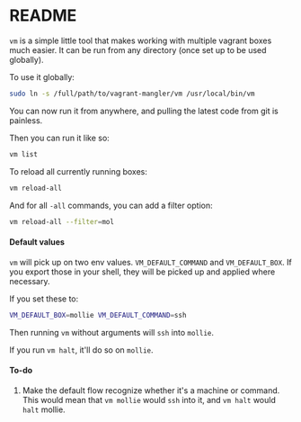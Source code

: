 # README #

`vm` is a simple little tool that makes working with multiple vagrant boxes much easier. It can be run from any directory (once set up to be used globally).

To use it globally:

```bash
sudo ln -s /full/path/to/vagrant-mangler/vm /usr/local/bin/vm
```

You can now run it from anywhere, and pulling the latest code from git is painless.

Then you can run it like so:

```bash
vm list
```

To reload all currently running boxes:

```bash
vm reload-all
```

And for all `-all` commands, you can add a filter option:

```bash
vm reload-all --filter=mol
```

#### Default values

`vm` will pick up on two env values. `VM_DEFAULT_COMMAND` and `VM_DEFAULT_BOX`. If you export those in your shell, they will be picked up and applied where necessary.

If you set these to:

```bash
VM_DEFAULT_BOX=mollie VM_DEFAULT_COMMAND=ssh
```

Then running `vm` without arguments will `ssh` into `mollie`.

If you run `vm halt`, it'll do so on `mollie`.

#### To-do
1. Make the default flow recognize whether it's a machine or command. This would mean that `vm mollie` would `ssh` into it, and `vm halt` would `halt` mollie.